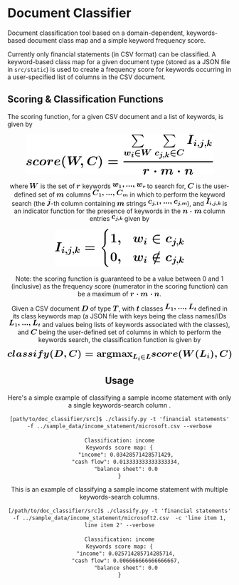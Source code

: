 Document Classifier
===================

Document classification tool based on a domain-dependent, keywords-based document class map and a simple keyword frequency score.

Currently only financial statements (in CSV format) can be classified. A keyword-based class map for a given document type (stored as a JSON file in `src/static`) is used to create a frequency score for keywords occurring in a user-specified list of columns in the CSV document.

Scoring & Classification Functions
----------------------------------

The scoring function, for a given CSV document and a list of keywords, is given by

<div style="text-align:center"><img src="src/static/scoring_formula_indented.gif" alt="Scoring formula"/>

where ![](src/static/w_12pt.gif) is the set of ![](src/static/r_12pt.gif) keywords ![](src/static/keywords.gif) to search for, ![](src/static/C_12pt.gif) is the user-defined set of ![](src/static/m_12pt.gif) columns ![](src/static/columns.gif) in which to perform the keyword search (the ![](src/static/j_12pt.gif)-th column containing ![](src/static/m_12pt.gif) strings ![](src/static/column_strings.gif)), and ![](src/static/indicator_function_12pt.gif) is an indicator function for the presence of keywords in the ![](src/static/nm_12pt.gif) column entries ![](src/static/c_j,k_12pt.gif) given by

<div style="text-align:center"><img src="src/static/indicator_function_indented.gif" alt="Indicator function"/>

Note: the scoring function is guaranteed to be a value between 0 and 1 (inclusive) as the frequency score (numerator in the scoring function) can be a maximum of ![](src/static/rmn_12pt.gif).

Given a CSV document ![](src/static/D_12pt.gif) of type ![](src/static/T_12pt.gif), with ![](src/static/small_t_12pt.gif) classes ![](src/static/classes.gif) defined in its class keywords map (a JSON file with keys being the class names/IDs ![](src/static/classes.gif) and values being lists of keywords associated with the classes), and ![](src/static/C_12pt.gif) being the user-defined set of columns in which to perform the keywords search, the classification function is given by

<div style="text-align:center"><img src="src/static/classify_function_indented.gif" alt="Classification function"/>

Usage
-----

Here's a simple example of classifying a sample income statement with only a single keywords-search column .

    [path/to/doc_classifier/src]$ ./classify.py -t 'financial statements' -f ../sample_data/income_statement/microsoft.csv --verbose

    Classification: income
    Keywords score map: {
        "income": 0.03428571428571429,
        "cash flow": 0.013333333333333334,
        "balance sheet": 0.0
    }

This is an example of classifying a sample income statement with multiple keywords-search columns.

    [/path/to/doc_classifier/src]$ ./classify.py -t 'financial statements' -f ../sample_data/income_statement/microsoft2.csv  -c 'line item 1, line item 2' --verbose

    Classification: income
    Keywords score map: {
        "income": 0.025714285714285714,
        "cash flow": 0.006666666666666667,
        "balance sheet": 0.0
    }
